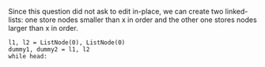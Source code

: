 Since this question did not ask to edit in-place, we can create two linked-lists: one store nodes smaller than x in order and the other one stores nodes larger than x in order.
```
l1, l2 = ListNode(0), ListNode(0)
dummy1, dummy2 = l1, l2
while head:


```
